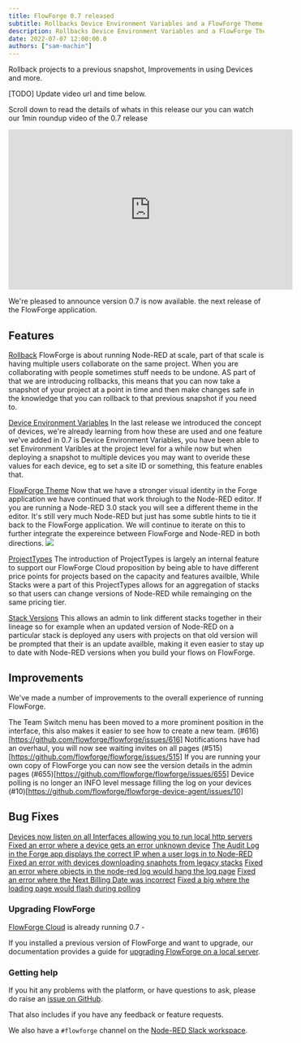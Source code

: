 ```yaml
---
title: FlowForge 0.7 released
subtitle: Rollbacks Device Environment Variables and a FlowForge Theme
description: Rollbacks Device Environment Variables and a FlowForge Theme
date: 2022-07-07 12:00:00.0
authors: ["sam-machin"]
---
```

Rollback projects to a previous snapshot, Improvements in using Devices and more.

<!--more-->
[TODO] Update video url and time below.

Scroll down to read the details of whats in this release our you can watch our 1min roundup video of the 0.7 release

<iframe width="560" height="315" src="https://www.youtube.com/embed/BBNzFInc_2E" title="YouTube video player" frameborder="0" allow="accelerometer; autoplay; clipboard-write; encrypted-media; gyroscope; picture-in-picture" allowfullscreen></iframe>

We're pleased to announce version 0.7 is now available. the next release of the FlowForge application.

## Features
[Rollback](https://github.com/flowforge/flowforge/issues/587)
FlowForge is about running Node-RED at scale, part of that scale is having multiple users collaborate on the same project. When you are collaborating with people sometimes stuff needs to be undone. AS part of that we are introducing rollbacks, this means that you can now take a snapshot of your project at a point in time and then make changes safe in the knowledge that you can rollback to that previous snapshot if you need to.

[Device Environment Variables](https://github.com/flowforge/flowforge/issues/680)
In the last release we introduced the concept of devices, we're already learning from how these are used and one feature we've added in 0.7 is Device Environment Variables, you have been able to set Environment Varibles at the project level for a while now but when deploying a snapshot to multiple devices you may want to overide these values for each device, eg to set a site ID or something, this feature enables that.

[FlowForge Theme](https://github.com/flowforge/flowforge-nr-theme/)
Now that we have a stronger visual identity in the Forge application we have continued that work throiugh to the Node-RED editor. If you are running a Node-RED 3.0 stack you will see a different theme in the editor. It's still very much Node-RED but just has some subtle hints to tie it back to the FlowForge application. We will continue to iterate on this to further integrate the expereince between FlowForge and Node-RED in both directions.
![](../images/ff-07-theme.png)

[ProjectTypes](https://github.com/flowforge/flowforge/issues/380)
The introduction of ProjectTypes is largely an internal feature to support our FlowForge Cloud proposition by being able to have different price points for projects based on the capacity and features availble, While Stacks were a part of this ProjectTypes allows for an aggregation of stacks so that users can change versions of Node-RED while remainging on the same pricing tier.

[Stack Versions](https://github.com/flowforge/flowforge/issues/694)
This allows an admin to link different stacks together in their lineage so for example when an updated version of Node-RED on a particular stack is deployed any users with projects on that old version will be prompted that their is an update availble, making it even easier to stay up to date with Node-RED versions when you build your flows on FlowForge.


## Improvements
We've made a number of improvements to the overall experience of running FlowForge.

The Team Switch menu has been moved to a more prominent position in the interface, this also makes it easier to see how to create a new team. (#616)[https://github.com/flowforge/flowforge/issues/616]
Notifications have had an overhaul, you will now see waiting invites on all pages (#515)[https://github.com/flowforge/flowforge/issues/515]
If you are running your own copy of FlowForge you can now see the version details in the admin pages (#655)[https://github.com/flowforge/flowforge/issues/655]
Device polling is no longer an INFO level message  filling the log on your devices (#10)[https://github.com/flowforge/flowforge-device-agent/issues/10]



## Bug Fixes
[Devices now listen on all Interfaces allowing you to run local http servers](https://github.com/flowforge/flowforge-device-agent/issues/7)
[Fixed an error where a device gets an error  unknown device](https://github.com/flowforge/flowforge-device-agent/issues/7)
[The Audit Log in the Forge app displays the correct IP when a user logs in to Node-RED](https://github.com/flowforge/flowforge/issues/507)
[Fixed an error with devices downloading snaphots from legacy stacks](https://github.com/flowforge/flowforge/issues/507)
[Fixed an error where objects in the node-red log would hang the log page](https://github.com/flowforge/flowforge/issues/735)
[Fixed an error where the Next Billing Date was incorrect](https://github.com/flowforge/flowforge/issues/745)
[Fixed a big where the loading page would flash during polling](https://github.com/flowforge/flowforge/issues/689)
### Upgrading FlowForge

[FlowForge Cloud](https://app.flowforge.com) is already running 0.7 - 

If you installed a previous version of FlowForge and want to upgrade, our documentation provides a
guide for [upgrading FlowForge on a local server](http://flowforge.com/docs/install#upgrade).

### Getting help

If you hit any problems with the platform, or have questions to ask, please do
raise an [issue on GitHub](https://github.com/flowforge/flowforge/issues).

That also includes if you have any feedback or feature requests.

We also have a `#flowforge` channel on the [Node-RED Slack workspace](https://nodered.org/slack).
